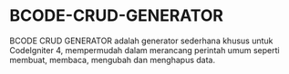 # BCODE-CRUD-GENERATOR
BCODE CRUD GENERATOR adalah generator sederhana khusus untuk CodeIgniter 4, mempermudah dalam merancang perintah umum seperti membuat, membaca, mengubah dan menghapus data.
